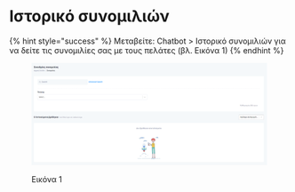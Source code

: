 # Ιστορικό συνομιλιών

{% hint style="success" %}
Μεταβείτε: Chatbot > Ιστορικό συνομιλιών για να δείτε τις συνομιλίες σας με τους πελάτες (βλ. Εικόνα 1)
{% endhint %}

<figure><img src="../.gitbook/assets/ScreenHunter 1067.png" alt=""><figcaption><p>Εικόνα 1</p></figcaption></figure>
